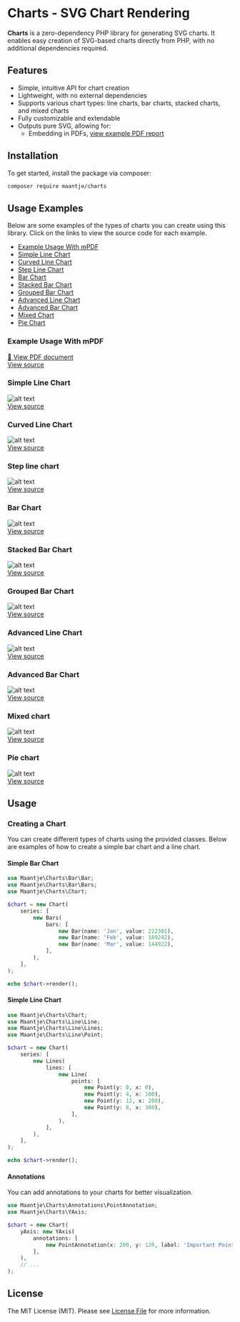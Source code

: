 # Charts - SVG Chart Rendering

**Charts** is a zero-dependency PHP library for generating SVG charts. It enables easy creation of SVG-based charts directly from PHP, with no additional dependencies required.

## Features

- Simple, intuitive API for chart creation
- Lightweight, with no external dependencies
- Supports various chart types: line charts, bar charts, stacked charts, and mixed charts
- Fully customizable and extendable
- Outputs pure SVG, allowing for:
  - Embedding in PDFs, [view example PDF report](https://raw.githubusercontent.com/maantje/charts/refs/heads/main/examples/output/report.pdf)

## Installation

To get started, install the package via composer:

```bash
composer require maantje/charts
```

## Usage Examples

Below are some examples of the types of charts you can create using this library. Click on the links to view the source code for each example.

- [Example Usage With mPDF](#example-usage-with-mpdf)
- [Simple Line Chart](#simple-line-chart)
- [Curved Line Chart](#curved-line-chart)
- [Step Line Chart](#step-line-chart)
- [Bar Chart](#bar-chart)
- [Stacked Bar Chart](#stacked-bar-chart)
- [Grouped Bar Chart](#grouped-bar-chart)
- [Advanced Line Chart](#advanced-line-chart)
- [Advanced Bar Chart](#advanced-bar-chart)
- [Mixed Chart](#mixed-chart)
- [Pie Chart](#pie-chart)

### Example Usage With mPDF
[📄 View PDF document](https://raw.githubusercontent.com/maantje/charts/refs/heads/main/examples/output/report.pdf)  
[View source](./examples/pdf/mpdf.php)

### Simple Line Chart
![alt text](./examples/output/line-chart.svg)  
[View source](./examples/line-chart.php)

### Curved Line Chart
![alt text](./examples/output/curved-line-chart.svg)  
[View source](./examples/curved-line-chart.php)

### Step line chart
![alt text](./examples/output/step-line-chart.svg)  
[View source](./examples/step-line-chart.php)

### Bar Chart
![alt text](./examples/output/bar-chart.svg)  
[View source](./examples/bar-chart.php)

### Stacked Bar Chart
![alt text](./examples/output/stacked-bar-chart.svg)  
[View source](./examples/stacked-bar-chart.php)

### Grouped Bar Chart
![alt text](./examples/output/grouped-bar-chart.svg)  
[View source](./examples/grouped-bar-chart.php)

### Advanced Line Chart
![alt text](./examples/output/advanced-line-chart.svg)  
[View source](./examples/advanced-line-chart.php)

### Advanced Bar Chart
![alt text](./examples/output/advanced-bar-chart.svg)  
[View source](./examples/advanced-bar-chart.php)

### Mixed chart
![alt text](./examples/output/mixed-chart.svg)  
[View source](./examples/mixed-chart.php)

### Pie chart
![alt text](./examples/output/pie-chart.svg)  
[View source](./examples/pie-chart.php)

## Usage

### Creating a Chart

You can create different types of charts using the provided classes. Below are examples of how to create a simple bar chart and a line chart.

#### Simple Bar Chart

```php
use Maantje\Charts\Bar\Bar;
use Maantje\Charts\Bar\Bars;
use Maantje\Charts\Chart;

$chart = new Chart(
    series: [
        new Bars(
            bars: [
                new Bar(name: 'Jan', value: 222301),
                new Bar(name: 'Feb', value: 189242),
                new Bar(name: 'Mar', value: 144922),
            ],
        ),
    ],
);

echo $chart->render();
```

#### Simple Line Chart

```php
use Maantje\Charts\Chart;
use Maantje\Charts\Line\Line;
use Maantje\Charts\Line\Lines;
use Maantje\Charts\Line\Point;

$chart = new Chart(
    series: [
        new Lines(
            lines: [
                new Line(
                    points: [
                        new Point(y: 0, x: 0),
                        new Point(y: 4, x: 100),
                        new Point(y: 12, x: 200),
                        new Point(y: 8, x: 300),
                    ],
                ),
            ],
        ),
    ],
);

echo $chart->render();
```

#### Annotations

You can add annotations to your charts for better visualization.

```php
use Maantje\Charts\Annotations\PointAnnotation;
use Maantje\Charts\YAxis;

$chart = new Chart(
    yAxis: new YAxis(
        annotations: [
            new PointAnnotation(x: 200, y: 120, label: 'Important Point'),
        ],
    ),
    // ...
);
```

## License

The MIT License (MIT). Please see [License File](LICENSE) for more information.

